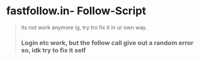 # fastfollow.in- Follow-Script
> its not work anymore ig, try tro fix it in ur own way.
> ### Login etc work, but the follow call give out a random error so, idk try to fix it self
